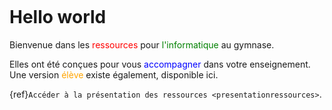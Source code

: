 ````{image} images/landing/img2.jpg
````
# Hello world

Bienvenue dans les <span style="color:red">ressources</span> pour <span style="color:green">l'informatique</span> au gymnase. 

Elles ont été conçues pour vous <span style="color:blue">accompagner</span> dans votre enseignement. Une version <span style="color:orange">élève</span> existe également, disponible ici. 

{ref}`Accéder à la présentation des ressources <presentationressources>`.